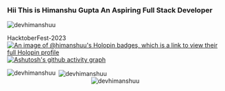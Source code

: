 ### Hii This is Himanshu Gupta An Aspiring Full Stack Developer
<p align="left"> <img src="https://komarev.com/ghpvc/?username=devhimanshuu&label=Profile%20views&color=0e75b6&style=flat" alt="devhimanshuu" /> </p>

HacktoberFest-2023
[![An image of @himanshuu's Holopin badges, which is a link to view their full Holopin profile](https://holopin.me/himanshuu)](https://holopin.io/@himanshuu)
[![Ashutosh's github activity graph](https://github-readme-activity-graph.vercel.app/graph?username=devhimanshuu&bg_color=000000&color=ec1818&line=445d0e&point=dee203&area=true&hide_border=true)](https://github.com/ashutosh00710/github-readme-activity-graph)


<span>
<a>&nbsp;<img align="center" src="https://github-readme-stats.vercel.app/api?username=devhimanshuu&show_icons=true&locale=en&theme=github_dark_dimmed&v1&rank_icon=github" alt="devhimanshuu" /></a>
<span><img align="left" src="https://github-readme-stats.vercel.app/api/top-langs?username=devhimanshuu&show_icons=true&locale=en&layout=compact&theme=github_dark_dimmed" alt="devhimanshuu" /></span>
<center ><img align="center"  src="https://github-readme-streak-stats.herokuapp.com/?user=devhimanshuu&theme=github_dark_dimmed" alt="devhimanshuu" /></center>
</span>
